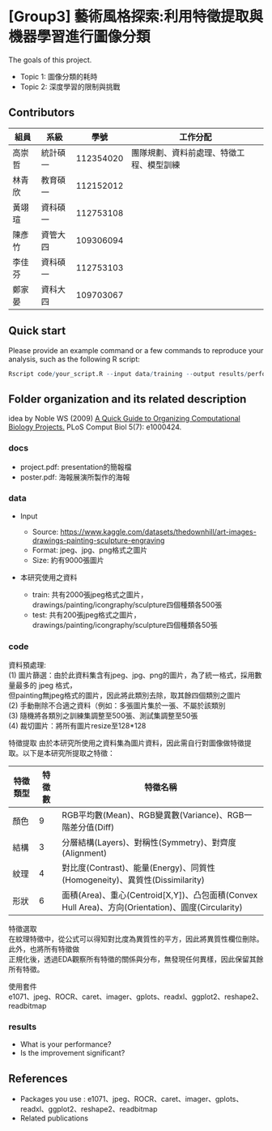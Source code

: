 # [Group3] 藝術風格探索:利用特徵提取與機器學習進行圖像分類
The goals of this project.
- Topic 1: 圖像分類的耗時
- Topic 2: 深度學習的限制與挑戰

## Contributors
|組員|系級|學號|工作分配|
|-|-|-|-|
|高崇哲|統計碩一|112354020|團隊規劃、資料前處理、特徵工程、模型訓練|
|林青欣|教育碩一|112152012|| 
|黃翊瑄|資科碩一|112753108||
|陳彥竹|資管大四|109306094||
|李佳芬|資科碩一|112753103||
|鄭家晏|資科大四|109703067||

## Quick start
Please provide an example command or a few commands to reproduce your analysis, such as the following R script:
```R
Rscript code/your_script.R --input data/training --output results/performance.tsv
```

## Folder organization and its related description
idea by Noble WS (2009) [A Quick Guide to Organizing Computational Biology Projects.](https://journals.plos.org/ploscompbiol/article?id=10.1371/journal.pcbi.1000424) PLoS Comput Biol 5(7): e1000424.

### docs
* project.pdf: presentation的簡報檔
* poster.pdf: 海報展演所製作的海報

### data
* Input
  * Source: https://www.kaggle.com/datasets/thedownhill/art-images-drawings-painting-sculpture-engraving
  * Format: jpeg、jpg、png格式之圖片
  * Size: 約有9000張圖片

* 本研究使用之資料
  * train: 共有2000張jpeg格式之圖片，drawings/painting/icongraphy/sculpture四個種類各500張
  * test: 共有200張jpeg格式之圖片，drawings/painting/icongraphy/sculpture四個種類各50張


### code
資料預處理:<br>
(1) 圖片篩選：由於此資料集含有jpeg、jpg、png的圖片，為了統一格式，採用數量最多的 jpeg 格式，<br>
             但painting無jpeg格式的圖片，因此將此類別去除，取其餘四個類別之圖片<br>
(2) 手動刪除不合適之資料（例如：多張圖片集於一張、不屬於該類別<br>
(3) 隨機將各類別之訓練集調整至500張、測試集調整至50張<br>
(4) 裁切圖片：將所有圖片resize至128*128<br>

特徵提取
由於本研究所使用之資料集為圖片資料，因此需自行對圖像做特徵提取。以下是本研究所提取之特徵：

|特徵類型|特徵數|特徵名稱|
|-|-|-|
|顏色|9|RGB平均數(Mean)、RGB變異數(Variance)、RGB一階差分值(Diff)|| 
|結構|3|分層結構(Layers)、對稱性(Symmetry)、對齊度(Alignment)||
|紋理|4|對比度(Contrast)、能量(Energy)、同質性(Homogeneity)、異質性(Dissimilarity)||
|形狀|6|面積(Area)、重心(Centroid[X,Y])、凸包面積(Convex Hull Area)、方向(Orientation)、圓度(Circularity)||

特徵選取<br>
在紋理特徵中，從公式可以得知對比度為異質性的平方，因此將異質性欄位刪除。此外，也將所有特徵做<br>
正規化後，透過EDA觀察所有特徵的關係與分布，無發現任何異樣，因此保留其餘所有特徵。<br>

使用套件<br>
e1071、jpeg、ROCR、caret、imager、gplots、readxl、ggplot2、reshape2、readbitmap

### results
* What is your performance?
* Is the improvement significant?

## References
* Packages you use : e1071、jpeg、ROCR、caret、imager、gplots、readxl、ggplot2、reshape2、readbitmap
* Related publications

